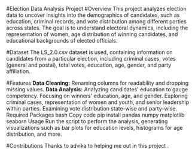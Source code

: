 #Election Data Analysis Project
#Overview
This project analyzes election data to uncover insights into the demographics of candidates, such as education, criminal records, and vote distribution among different parties across states. The goal is to understand electoral dynamics, including the representation of women, age distribution of winning candidates, and educational backgrounds of elected officials.

#Dataset
The LS_2.0.csv dataset is used, containing information on candidates from a particular election, including criminal cases, votes (general and postal), total votes, education, age, gender, and party affiliation.

#Features
**Data Cleaning:** Renaming columns for readability and dropping missing values.
**Data Analysis:**
Analyzing candidates' education to gauge competency.
Focusing on winners' education, age, and gender.
Exploring criminal cases, representation of women and youth, and senior leadership within parties.
Examining vote distribution state-wise and party-wise.
Required Packages
bash
Copy code
pip install pandas numpy matplotlib seaborn
Usage
Run the script to perform the analysis, generating visualizations such as bar plots for education levels, histograms for age distribution, and more.

#Contributions
Thanks to advika to helping me out in this project .
